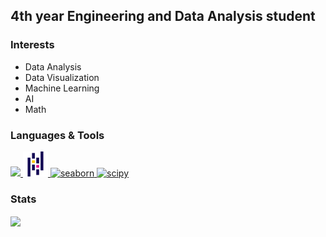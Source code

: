 

## 4th year Engineering and Data Analysis student

### Interests
- Data Analysis
- Data Visualization
- Machine Learning
- AI
- Math

### Languages & Tools  
<p align="left">
  <a href="https://skillicons.dev">
    <img src="https://skillicons.dev/icons?i=python,sklearn,tensorflow,r,postgres,mysql,c,cpp" />
  </a>
  <a href="https://pandas.pydata.org/" target="_blank" rel="noreferrer">
    <img src="https://raw.githubusercontent.com/devicons/devicon/2ae2a900d2f041da66e950e4d48052658d850630/icons/pandas/pandas-original.svg" alt="Pandas" width="40" height="40"/>
  </a>
  <a href="https://seaborn.pydata.org/" target="_blank" rel="noreferrer">
  <img src="https://seaborn.pydata.org/_images/logo-mark-lightbg.svg" alt="seaborn" width="40" height="40"/>
</a>
<a href="https://scipy.org/">
  <img src="https://scipy.org/images/logo.svg" alt="scipy" width="40", height="40" alt="Scipy"/>
  </a>


</p>

### Stats 


<p><img align="center" src="https://github-readme-stats.vercel.app/api/top-langs/?username=maurycyebertowski&layout=compact&size_weight=0.5&cache_seconds=0" /></p>

